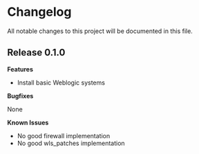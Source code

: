 # Changelog

All notable changes to this project will be documented in this file.


## Release 0.1.0

**Features**

- Install basic Weblogic systems

**Bugfixes**

None

**Known Issues**

- No good firewall implementation
- No good wls_patches implementation